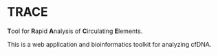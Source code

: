 # TRACE

**T**ool for **R**apid **A**nalysis of **C**irculating **E**lements.

This is a web application and bioinformatics toolkit for analyzing cfDNA.